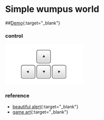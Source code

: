 # Simple wumpus world
##[Demo](https://rawgit.com/moved0311/wumpus/master/src/index.html){:target="_blank"}

### control
![keyboard](res/keyboard.jpg)

### reference
* [beautiful alert](http://t4t5.github.io/sweetalert/){:target="_blank"}
* [game art](http://opengameart.org/content/dungeon-crawl-32x32-tiles){:target="_blank"}
